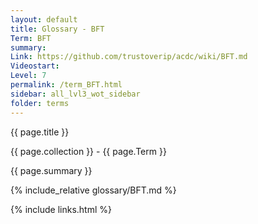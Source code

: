 ```yaml
---
layout: default
title: Glossary - BFT
Term: BFT
summary: 
Link: https://github.com/trustoverip/acdc/wiki/BFT.md
Videostart: 
Level: 7
permalink: /term_BFT.html
sidebar: all_lvl3_wot_sidebar
folder: terms
---
```


{{ page.title }}

{{ page.collection }} - {{ page.Term }}

   {{ page.summary }}

{% include_relative glossary/BFT.md %}

 {% include links.html %} 
